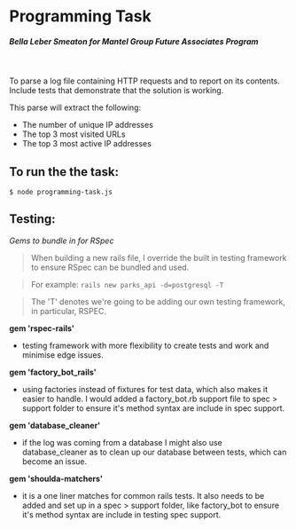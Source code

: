 # Programming Task

##### _Bella Leber Smeaton for Mantel Group Future Associates Program_

<br />

To parse a log file containing HTTP requests and to report on its contents. Include tests that demonstrate that the solution is working.

This parse will extract the following:

- The number of unique IP addresses
- The top 3 most visited URLs
- The top 3 most active IP addresses

## To run the the task:

```
$ node programming-task.js
```

## Testing:

_Gems to bundle in for RSpec_

> When building a new rails file, I override the built in testing framework to ensure RSpec can be bundled and used.

> For example: `rails new parks_api -d=postgresql -T`

> The 'T' denotes we're going to be adding our own testing framework, in particular, RSPEC.

**gem 'rspec-rails'**

- testing framework with more flexibility to create tests and work and minimise edge issues.

**gem 'factory_bot_rails'**

- using factories instead of fixtures for test data, which also makes it easier to handle. I would added a factory_bot.rb support file to spec > support folder to ensure it's method syntax are include in spec support.

**gem 'database_cleaner'**

- if the log was coming from a database I might also use database_cleaner as to clean up our database between tests, which can become an issue.

**gem 'shoulda-matchers'**

- it is a one liner matches for common rails tests. It also needs to be added and set up in a spec > support folder, like factory_bot to ensure it's method syntax are include in testing spec support.
